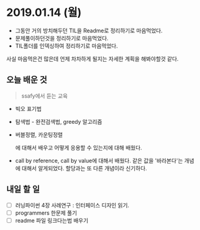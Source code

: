 # 2019.01.14  (월)

- 그동안 거의 방치해두던 TIL을 Readme로 정리하기로 마음먹었다.
- 문제풀이하던것을 정리하기로 마음먹었다.
- TIL폴더를 인덱싱하여 정리하기로 마음먹었다.

사실 마음먹은건 많은데 언제 차차하게 될지는 자세한 계획을 해봐야할것 같다.

## 오늘 배운 것

> ssafy에서 듣는 교육

- 빅오 표기법

- 탐색법 - 완전검색법, greedy 알고리즘

- 버블정렬, 카운팅정렬

  에 대해서 배우고 어떻게 응용할 수 있는지에 대해 배웠다.

- call by reference, call by value에 대해서 배웠다. 
  같은 값을 '바라본다'는 개념에 대해서 알게되었다. 할당과는 또 다른 개념이라 신기하다.

## 내일 할 일

- [ ] 러닝파이썬 4장 사례연구 : 인터페이스 디자인 읽기.
- [ ] programmers 한문제 풀기
- [ ] readme 파일 링크다는법 배우기